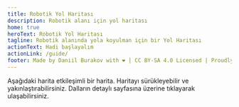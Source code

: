 ```yaml
---
title: Robotik Yol Haritası
description: Robotik alanı için yol haritası
home: true
heroText: Robotik Yol Haritası
tagline: Robotik alanında yola koyulman için bir Yol Haritası
actionText: Hadi başlayalım
actionLink: /guide/
footer: Made by Daniil Burakov with ❤️ | CC BY-SA 4.0 Licensed | Proudly translated into Turkish by Furkan Selek
---
```


Aşağıdaki harita etkileşimli bir harita. Haritayı sürükleyebilir ve yakınlaştırabilirsiniz. Dalların detaylı sayfasına üzerine tıklayarak ulaşabilirsiniz.

<Roadmap/>